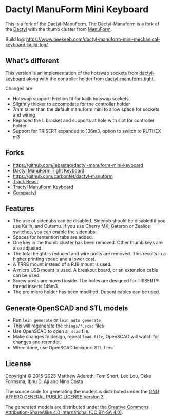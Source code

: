 # Dactyl ManuForm Mini Keyboard

This is a fork of the [Dactyl-ManuForm](https://github.com/tshort/dactyl-keyboard). The Dactyl-Manuform is a fork of the [Dactyl](https://github.com/adereth/dactyl-keyboard) with the thumb cluster from [ManuForm](https://github.com/jeffgran/ManuForm).

Build log: https://www.beekeeb.com/dactyl-manuform-mini-mechanical-keyboard-build-log/

## What's different

This version is an implementation of the hotswap sockets from [dactyl-keyboard](https://github.com/ibnuda/dactyl-keyboard/tree/hotswap) along with the controller holder from [dactyl-manuform-tight](https://github.com/okke-formsma/dactyl-manuform-tight).

Changes are
 - Hotswap support! Friction fit for kailh hotswap sockets
 - Sligthtly thicker to accomodate for the controller holder
 - 7mm taller than the default manuform mini to allow space for sockets and wiring 
 - Replaced the L bracket and supports at hole with slot for controller holder
 - Support for TRISERT expanded to 136m3, option to switch to RUTHEX m3

## Forks

- https://github.com/lebastaq/dactyl-manuform-mini-keyboard
- [Dactyl ManuForm Tight Keyboard](https://github.com/okke-formsma/dactyl-manuform-tight)
- https://github.com/carbonfet/dactyl-manuform
- [Track Beast](https://github.com/davekincade/dactyl-manuform-mini-keyboard/tree/dk-track-beast)
- [Tractyl ManuForm Keyboard](https://github.com/noahprince22/tractyl-manuform-keyboard)
- [Compactyl](https://github.com/dereknheiley/dactyl-manuform-tight)

## Features

- The use of sidenubs can be disabled. Sidenub should be disabled if you use Kailh, and Outemu. If you use Cherry MX, Gateron or Zealios switches, you can enable the sidenubs.
- Spaces for rentention tabs are added.
- One key in the thumb cluster has been removed. Other thumb keys are also adjusted.
- The total height is reduced and wire posts are removed. This results in a
  higher printing speed and a lower cost.
- A TRRS mount instead of a RJ9 mount is used.
- A micro USB mount is used. A breakout board, or an extension cable can be used.
- Screw posts are moved inside. The holes are designed for TRISERT® thread inserts 145m3.
- The pro micro holder has been modified. Dupont cables can be used.

## Generate OpenSCAD and STL models

* Run `lein generate` or `lein auto generate`
* This will regenerate the `things/*.scad` files
* Use OpenSCAD to open a `.scad` file.
* Make changes to design, repeat `load-file`, OpenSCAD will watch for changes and rerender.
* When done, use OpenSCAD to export STL files



## License

Copyright © 2015-2023 Matthew Adereth, Tom Short, Leo Lou, Okke Formsma, Ibnu D. Aji and Nino Costa

The source code for generating the models is distributed under the [GNU AFFERO GENERAL PUBLIC LICENSE Version 3](LICENSE).

The generated models are distributed under the [Creative Commons Attribution-ShareAlike 4.0 International (CC BY-SA 4.0)](LICENSE-models).
